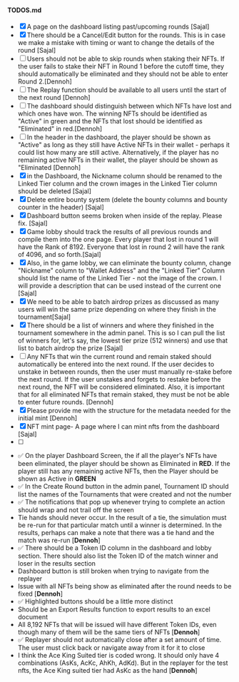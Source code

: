 #### TODOS.md

- [x] A page on the dashboard listing past/upcoming rounds [Sajal]
- [x] There should be a Cancel/Edit button for the rounds. This is in case we make a mistake with timing or want to change the details of the round [Sajal]
- [ ] Users should not be able to skip rounds when staking their NFTs. If the user fails to stake their NFT in Round 1 before the cutoff time, they should automatically be eliminated and they should not be able to enter Round 2.[Dennoh]
- [ ] The Replay function should be available to all users until the start of the next round [Dennoh]
- [ ] The dashboard should distinguish between which NFTs have lost and which ones have won. The winning NFTs should be identified as "Active" in green and the NFTs that lost should be identified as "Eliminated" in red.[Dennoh]
- [ ] In the header in the dashboard, the player should be shown as "Active" as long as they still have Active NFTs in their wallet - perhaps it could list how many are still active. Alternatively, if the player has no remaining active NFTs in their wallet, the player should be shown as "Eliminated [Dennoh]
- [x] in the Dashboard, the Nickname column should be renamed to the Linked Tier column and the crown images in the Linked Tier column should be deleted [Sajal]
- [x] Delete entire bounty system (delete the bounty columns and bounty counter in the header) [Sajal]
- [x] Dashboard button seems broken when inside of the replay. Please fix. [Sajal]
- [x] Game lobby should track the results of all previous rounds and compile them into the one page. Every player that lost in round 1 will have the Rank of 8192. Everyone that lost in round 2 will have the rank of 4096, and so forth.[Sajal]
- [x] Also, in the game lobby, we can eliminate the bounty column, change "Nickname" column to "Wallet Address" and the "Linked Tier" Column should list the name of the Linked Tier - not the image of the crown. I will provide a description that can be used instead of the current one [Sajal]
- [x] We need to be able to batch airdrop prizes as discussed as many users will win the same prize depending on where they finish in the tournament[Sajal]
- [x] There should be a list of winners and where they finished in the tournament somewhere in the admin panel. This is so I can pull the list of winners for, let's say, the lowest tier prize (512 winners) and use that list to batch airdrop the prize [Sajal]
- [ ] Any NFTs that win the current round and remain staked should automatically be entered into the next round. If the user decides to unstake in between rounds, then the user must manually re-stake before the next round. If the user unstakes and forgets to restake before the next round, the NFT will be considered eliminated. Also, it is important that for all eliminated NFTs that remain staked, they must be not be able to enter future rounds. [Dennoh]
- [x] Please provide me with the structure for the metadata needed for the initial mint [Dennoh]
- [x] NFT mint page- A page where I can mint nfts from the dashboard [Sajal]
- [ ]

- ✅ On the player Dashboard Screen, the if all the player's NFTs have been eliminated, the player should be shown as Eliminated in **RED**. If the player still has any remaining active NFTs, then the Player should be shown as Active in **GREEN**
- ✅ In the Create Round button in the admin panel, Tournament ID should list the names of the Tournaments that were created and not the number
- ✅ The notifications that pop up whenever trying to complete an action should wrap and not trail off the screen
- Tie hands should never occur. In the result of a tie, the simulation must be re-run for that particular match until a winner is determined. In the results, perhaps can make a note that there was a tie hand and the match was re-run [**Dennoh**]
- ✅ There should be a Token ID column in the dashboard and lobby section. There should also list the Token ID of the match winner and loser in the results section
- Dashboard button is still broken when trying to navigate from the replayer
- Issue with all NFTs being show as eliminated after the round needs to be fixed [**Dennoh**]
- ✅ Highlighted buttons should be a little more distinct
- Should be an Export Results function to export results to an excel document
- All 8,192 NFTs that will be issued will have different Token IDs, even though many of them will be the same tiers of NFTs [**Dennoh**]
- ✅ Replayer should not automatically close after a set amount of time. The user must click back or navigate away from it for it to close
- I think the Ace King Suited tier is coded wrong. It should only have 4 combinations (AsKs, AcKc, AhKh, AdKd). But in the replayer for the test nfts, the Ace King suited tier had AsKc as the hand [**Dennoh**]
